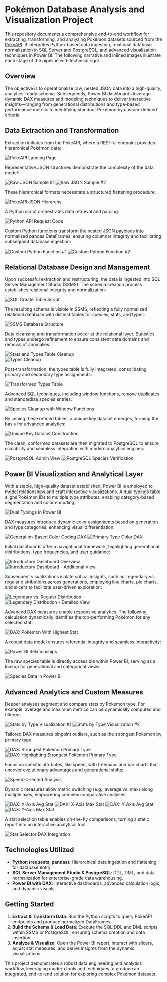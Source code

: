# Pokémon Database Analysis and Visualization Project

This repository documents a comprehensive end-to-end workflow for extracting, transforming, and analyzing Pokémon datasets sourced from the [PokeAPI](https://pokeapi.co/). It integrates Python-based data ingestion, relational database normalization in SQL Server and PostgreSQL, and advanced visualization techniques in Power BI. The following narrative and inlined images illustrate each stage of the pipeline with technical rigor.

## Overview

The objective is to operationalize raw, nested JSON data into a high-quality, analytics-ready schema. Subsequently, Power BI dashboards leverage dynamic DAX measures and modeling techniques to deliver interactive insights—ranging from generational distributions and type-based performance metrics to identifying standout Pokémon by custom-defined criteria.

## Data Extraction and Transformation

Extraction initiates from the PokeAPI, where a RESTful endpoint provides hierarchical Pokémon data:

![PokeAPI Landing Page](./screenshots/pokeapi_landing.png)

Representative JSON structures demonstrate the complexity of the data model:

![Raw JSON Sample #1](./screenshots/pokeapi_sample_1.png)
![Raw JSON Sample #2](./screenshots/pokeapi_sample_2.png)

These hierarchical formats necessitate a structured flattening procedure:

![PokeAPI JSON Hierarchy](./screenshots/pokeapi_json_structure.png)

A Python script orchestrates data retrieval and parsing:

![Python API Request Code](./screenshots/python_api_request.png)

Custom Python functions transform the nested JSON payloads into normalized pandas DataFrames, ensuring columnar integrity and facilitating subsequent database ingestion:

![Custom Python Function #1](./screenshots/python_custom_function.png)
![Custom Python Function #2](./screenshots/python_custom_function_2.png)

## Relational Database Design and Management

Upon successful extraction and restructuring, the data is ingested into SQL Server Management Studio (SSMS). The schema creation process establishes relational integrity and normalization:

![SQL Create Table Script](./screenshots/sql_CreateTable.png)

The resulting schema is visible in SSMS, reflecting a fully normalized relational database with distinct tables for species, stats, and types:

![SSMS Database Structure](./screenshots/sql_ssms_structure.png)

Data cleansing and transformation occur at the relational layer. Statistics and types undergo refinement to ensure consistent data domains and removal of anomalies:

![Stats and Types Table Cleanup](./screenshots/sql_stats_types_table.png)  
![Types Cleanup](./screenshots/sql_types_cleanup.png)

Post-transformation, the types table is fully integrated, consolidating primary and secondary type assignments:

![Transformed Types Table](./screenshots/sql_types_transformed.png)

Advanced SQL techniques, including window functions, remove duplicates and standardize species entries:

![Species Cleanup with Window Functions](./screenshots/sql_species_cleanup.png)

By joining these refined tables, a unique key dataset emerges, forming the basis for advanced analytics:

![Unique Key Dataset Construction](./screenshots/sql_unique_key.png)

The clean, conformed datasets are then migrated to PostgreSQL to ensure scalability and seamless integration with modern analytics engines:

![PostgreSQL Admin View](./screenshots/sql_pg_admin.png)
![PostgreSQL Species Verification](./screenshots/sql_pgadmin_species.png)

## Power BI Visualization and Analytical Layer

With a stable, high-quality dataset established, Power BI is employed to model relationships and craft interactive visualizations. A dual typings table aligns Pokémon IDs to multiple type attributes, enabling category-based segmentation and color encoding:

![Dual Typings in Power BI](./screenshots/pbi_dual_typings_table.png)

DAX measures introduce dynamic color assignments based on generation and type categories, enhancing visual differentiation:

![Generation-Based Color Coding DAX](./screenshots/pbi_GenerationsColorCode_DAX.png)
![Primary Type Color DAX](./screenshots/pbi_PrimaryTypeColor_DAX.png)

Initial dashboards offer a navigational framework, highlighting generational distributions, type frequencies, and user guidance:

![Introductory Dashboard Overview](./screenshots/pbi_Intro.png)
![Introductory Dashboard - Additional View](./screenshots/pbi_Intro_2.png)

Subsequent visualizations isolate critical insights, such as Legendary vs. regular distributions across generations, employing line charts, pie charts, and slicers to facilitate user-driven exploration:

![Legendary vs. Regular Distribution](./screenshots/pbi_Legendary.png)
![Legendary Distribution - Detailed View](./screenshots/pbi_Legendary_2.png)

Advanced DAX measures enable responsive analytics. The following calculation dynamically identifies the top-performing Pokémon for any selected stat:

![DAX: Pokémon With Highest Stat](./screenshots/pbi_PokemonWithHighestStat_DAX.png)

A robust data model ensures referential integrity and seamless interactivity:

![Power BI Relationships](./screenshots/pbi_relationships.png)

The raw species table is directly accessible within Power BI, serving as a lookup for generational and categorical views:

![Species Data in Power BI](./screenshots/pbi_species_table.png)

## Advanced Analytics and Custom Measures

Deeper analyses segment and compare stats by Pokémon type. For example, average and maximum metrics can be dynamically computed and filtered:

![Stats by Type Visualization #1](./screenshots/pbi_StatsByType.png)
![Stats by Type Visualization #2](./screenshots/pbi_StatsByType_2.png)

Tailored DAX measures pinpoint outliers, such as the strongest Pokémon by primary type:

![DAX: Strongest Pokémon Primary Type](./screenshots/pbi_StrongestPokemonPrimaryType_DAX.png)
![DAX: Highlighting Strongest Pokémon Primary Type](./screenshots/pbi_StrongestPokemonPrimaryTypeColor_DAX.png)

Focus on specific attributes, like speed, with treemaps and bar charts that uncover evolutionary advantages and generational shifts:

![Speed-Oriented Analysis](./screenshots/pbi_SurvivalOfTheFittest_DAX.png)

Dynamic measures allow metric switching (e.g., average vs. max) along multiple axes, empowering complex comparative analyses:

![DAX: X-Axis Avg Stat](./screenshots/pbi_XAvgDynamicStat_DAX.png)
![DAX: X-Axis Max Stat](./screenshots/pbi_XMaxDynamicStat_DAX.png)
![DAX: Y-Axis Avg Stat](./screenshots/pbi_YAvgDynamicStat_DAX.png)
![DAX: Y-Axis Max Stat](./screenshots/pbi_YMaxDynamicStat_DAX.png)

A stat selection table enables on-the-fly comparisons, turning a static report into an interactive analytical tool:

![Stat Selector DAX Integration](./screenshots/pbi_XStatSelector_DAX.png)

## Technologies Utilized

- **Python (requests, pandas)**: Hierarchical data ingestion and flattening for database entry.
- **SQL Server Management Studio & PostgreSQL**: DDL, DML, and data normalization for enterprise-grade data warehousing.
- **Power BI with DAX**: Interactive dashboards, advanced calculation logic, and dynamic visuals.

## Getting Started

1. **Extract & Transform Data**: Run the Python scripts to query PokeAPI endpoints and produce normalized DataFrames.
2. **Build the Schema & Load Data**: Execute the SQL DDL and DML scripts within SSMS or PostgreSQL, ensuring schema creation and data insertion.
3. **Analyze & Visualize**: Open the Power BI report, interact with slicers, adjust stat measures, and derive insights from the dynamic visualizations.

This project demonstrates a robust data engineering and analytics workflow, leveraging modern tools and techniques to produce an integrated, end-to-end solution for exploring complex Pokémon datasets.
